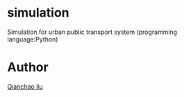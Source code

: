 # simulation
Simulation for urban public transport system (programming language:Python)
# Author
[Qianchao liu](http://qianchaoliu.github.io/)
